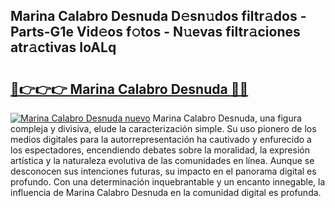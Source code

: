 ## Marina Calabro Desnuda D𝚎sn𝚞dos filtr𝚊dos - Parts-G1e Vid𝚎os f𝚘tos - N𝚞evas filtr𝚊ciones atr𝚊ctivas IoALq

# <h2><a href="http://mb980ok.tromn.icu/?c=Marina+Calabro+Desnuda">🔗👉👉👉 Marina Calabro Desnuda 🔗🔗</a></h2>

[![Marina Calabro Desnuda nuevo](https://i.imgur.com/pEAQMta.gif)](http://mb980ok.tromn.icu/?c=Marina+Calabro+Desnuda)
Marina Calabro Desnuda, una figura compleja y divisiva, elude la caracterización simple. Su uso pionero de los medios digitales para la autorrepresentación ha cautivado y enfurecido a los espectadores, encendiendo debates sobre la moralidad, la expresión artística y la naturaleza evolutiva de las comunidades en línea. Aunque se desconocen sus intenciones futuras, su impacto en el panorama digital es profundo. Con una determinación inquebrantable y un encanto innegable, la influencia de Marina Calabro Desnuda en la comunidad digital es profunda.
